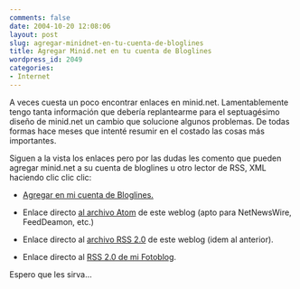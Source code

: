 ```yaml
---
comments: false
date: 2004-10-20 12:08:06
layout: post
slug: agregar-minidnet-en-tu-cuenta-de-bloglines
title: Agregar Minid.net en tu cuenta de Bloglines
wordpress_id: 2049
categories:
- Internet
---
```


A veces cuesta un poco encontrar enlaces en minid.net. Lamentablemente tengo tanta información que debería replantearme para el septuagésimo diseño de minid.net un cambio que solucione algunos problemas. De todas formas hace meses que intenté resumir en el costado las cosas más importantes.





Siguen a la vista los enlaces pero por las dudas les comento que pueden agregar minid.net a su cuenta de bloglines u otro lector de RSS, XML haciendo clic clic clic:





  


  * [Agregar en mi cuenta de Bloglines.](http://www.bloglines.com/sub/http://www.minid.net/rss/atom.xml)


  * Enlace directo [al archivo Atom](http://www.minid.net/rss/atom.xml) de este weblog (apto para NetNewsWire, FeedDeamon, etc.)


  * Enlace directo al [archivo RSS 2.0](http://www.minid.net/rss/index.xml) de este weblog (idem al anterior).


  * Enlace directo al [RSS 2.0 de mi Fotoblog](http://www.minid.net/photoblog/index.xml).  






Espero que les sirva…




 
